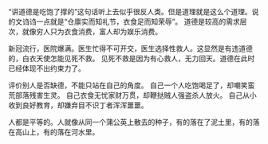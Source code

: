 “讲道德是吃饱了撑的”这句话听上去似乎很反人类。但是道理就是这么个道理。说的文诌诌一点就是“仓廪实而知礼节，衣食足而知荣辱”。
道德是较高的需求层次，就像穷人只为衣食消费，富人却为娱乐消费。

新冠流行，医院爆满。医生忙得不可开交，医生选择性救人。这显然是有违道德的，白衣天使怎能见死不救。
见死不救是因为有心救人，无力回天。道德在此时已经体现不出约束力了。

评价别人是否缺德，不能只站在自己的角度。
自己一个人吃饱喝足了，却嘲笑蛮荒部落残害生灵。
自己衣食无忧家财万贯，却鞭挞贼人强盗杀人放火。
自己从小收到良好教育，却嫌弃目不识丁者浑浑噩噩。

人都是平等的。人就像从同一个蒲公英上散去的种子，有的落在了泥土里，有的落在高山上，有的落在河水里。